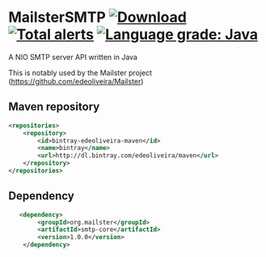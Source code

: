 MailsterSMTP [ ![Download](https://api.bintray.com/packages/edeoliveira/maven/MailsterSMTP/images/download.svg?version=1.0.0) ](https://bintray.com/edeoliveira/maven/MailsterSMTP/1.0.0/link) [![Total alerts](https://img.shields.io/lgtm/alerts/g/edeoliveira/MailsterSMTP.svg?logo=lgtm&logoWidth=18)](https://lgtm.com/projects/g/edeoliveira/MailsterSMTP/alerts/) 
[![Language grade: Java](https://img.shields.io/lgtm/grade/java/g/edeoliveira/MailsterSMTP.svg?logo=lgtm&logoWidth=18)](https://lgtm.com/projects/g/edeoliveira/MailsterSMTP/context:java)
============

A NIO SMTP server API written in Java

This is notably used by the Mailster project (https://github.com/edeoliveira/Mailster)

## Maven repository

```xml
<repositories>
	<repository>
		<id>bintray-edeoliveira-maven</id>
		<name>bintray</name>
		<url>http://dl.bintray.com/edeoliveira/maven</url>
	</repository>	   
</repositories>
```
## Dependency

```xml
   <dependency>
        <groupId>org.mailster</groupId>
        <artifactId>smtp-core</artifactId>        
        <version>1.0.0</version>
    </dependency>
```
